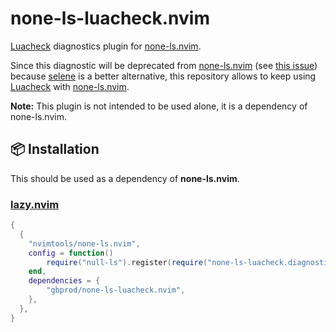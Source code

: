 # none-ls-luacheck.nvim

[Luacheck](https://github.com/mpeterv/luacheck) diagnostics plugin for [none-ls.nvim](https://github.com/nvimtools/none-ls.nvim).

Since this diagnostic will be deprecated from [none-ls.nvim](https://github.com/nvimtools/none-ls.nvim)
(see [this issue](https://github.com/nvimtools/none-ls.nvim/issues/58)) because [selene](https://github.com/Kampfkarren/selene) is a better alternative,
this repository allows to keep using [Luacheck](https://github.com/mpeterv/luacheck) with [none-ls.nvim](https://github.com/nvimtools/none-ls.nvim).

**Note:** This plugin is not intended to be used alone, it is a dependency of none-ls.nvim.

## 📦 Installation

This should be used as a dependency of **none-ls.nvim**.

### [lazy.nvim](https://github.com/folke/lazy.nvim)

```lua
{
  {
    "nvimtools/none-ls.nvim",
    config = function()
        require("null-ls").register(require("none-ls-luacheck.diagnostics.luacheck"))
    end,
    dependencies = {
        "gbprod/none-ls-luacheck.nvim",
    },
  },
}
```
